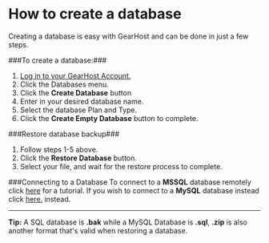 How to create a database
===
Creating a database is easy with GearHost and can be done in just a few steps.

###To create a database:###

1. [Log in to your GearHost Account.](https://my.gearhost.com/account/login)
2. Click the Databases menu.
3. Click the **Create Database** button
4. Enter in your desired database name.
5. Select the database Plan and Type.
6. Click the **Create Empty Database** button to complete.


###Restore database backup###
1. Follow steps 1-5 above.
2. Click the **Restore Database** button.
7. Select your file, and wait for the restore process to complete.

###Connecting to a Database
To connect to a **MSSQL** database remotely click [here](https://www.gearhost.com/documentation/connecting-to-a-sql-database-using-sql-server-management-studio-2014) for a tutorial. If you wish to connect to a **MySQL** database instead click [here.](https://www.gearhost.com/documentation/connecting-to-mysql-database) instead.

----------
**Tip:** A SQL database is **.bak** while a MySQL Database is **.sql**, **.zip** is also another format that's valid when restoring a database. 